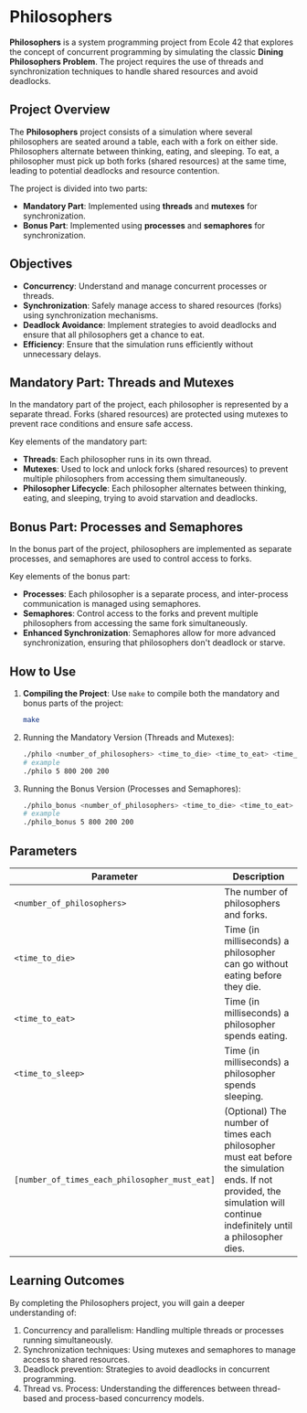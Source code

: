 # Philosophers

**Philosophers** is a system programming project from Ecole 42 that explores the concept of concurrent programming by simulating the classic **Dining Philosophers Problem**. The project requires the use of threads and synchronization techniques to handle shared resources and avoid deadlocks.

## Project Overview

The **Philosophers** project consists of a simulation where several philosophers are seated around a table, each with a fork on either side. Philosophers alternate between thinking, eating, and sleeping. To eat, a philosopher must pick up both forks (shared resources) at the same time, leading to potential deadlocks and resource contention.

The project is divided into two parts:

- **Mandatory Part**: Implemented using **threads** and **mutexes** for synchronization.
- **Bonus Part**: Implemented using **processes** and **semaphores** for synchronization.

## Objectives

- **Concurrency**: Understand and manage concurrent processes or threads.
- **Synchronization**: Safely manage access to shared resources (forks) using synchronization mechanisms.
- **Deadlock Avoidance**: Implement strategies to avoid deadlocks and ensure that all philosophers get a chance to eat.
- **Efficiency**: Ensure that the simulation runs efficiently without unnecessary delays.

## Mandatory Part: Threads and Mutexes

In the mandatory part of the project, each philosopher is represented by a separate thread. Forks (shared resources) are protected using mutexes to prevent race conditions and ensure safe access.

Key elements of the mandatory part:
- **Threads**: Each philosopher runs in its own thread.
- **Mutexes**: Used to lock and unlock forks (shared resources) to prevent multiple philosophers from accessing them simultaneously.
- **Philosopher Lifecycle**: Each philosopher alternates between thinking, eating, and sleeping, trying to avoid starvation and deadlocks.

## Bonus Part: Processes and Semaphores

In the bonus part of the project, philosophers are implemented as separate processes, and semaphores are used to control access to forks.

Key elements of the bonus part:
- **Processes**: Each philosopher is a separate process, and inter-process communication is managed using semaphores.
- **Semaphores**: Control access to the forks and prevent multiple philosophers from accessing the same fork simultaneously.
- **Enhanced Synchronization**: Semaphores allow for more advanced synchronization, ensuring that philosophers don't deadlock or starve.

## How to Use

1. **Compiling the Project**:
	Use `make` to compile both the mandatory and bonus parts of the project:
	```bash
	make
	```
2. Running the Mandatory Version (Threads and Mutexes):
	```bash
	./philo <number_of_philosophers> <time_to_die> <time_to_eat> <time_to_sleep> [number_of_times_each_philosopher_must_eat]
	# example
	./philo 5 800 200 200
	```

3. Running the Bonus Version (Processes and Semaphores):
	```bash
	./philo_bonus <number_of_philosophers> <time_to_die> <time_to_eat> <time_to_sleep> [number_of_times_each_philosopher_must_eat]
	# example
	./philo_bonus 5 800 200 200
	```

## Parameters

| Parameter                                      | Description                                                                                      |
|------------------------------------------------|--------------------------------------------------------------------------------------------------|
| `<number_of_philosophers>`                     | The number of philosophers and forks.                                                            |
| `<time_to_die>`                                | Time (in milliseconds) a philosopher can go without eating before they die.                      |
| `<time_to_eat>`                                | Time (in milliseconds) a philosopher spends eating.                                               |
| `<time_to_sleep>`                              | Time (in milliseconds) a philosopher spends sleeping.                                             |
| `[number_of_times_each_philosopher_must_eat]`  | (Optional) The number of times each philosopher must eat before the simulation ends. If not provided, the simulation will continue indefinitely until a philosopher dies. |


## Learning Outcomes
By completing the Philosophers project, you will gain a deeper understanding of:
1. Concurrency and parallelism: Handling multiple threads or processes running simultaneously.
2. Synchronization techniques: Using mutexes and semaphores to manage access to shared resources.
3. Deadlock prevention: Strategies to avoid deadlocks in concurrent programming.
4. Thread vs. Process: Understanding the differences between thread-based and process-based concurrency models.
